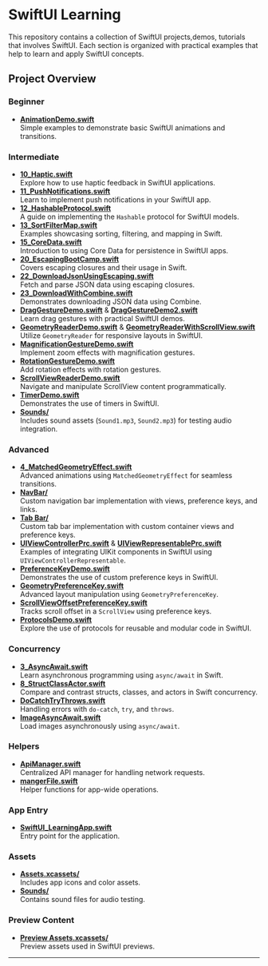 # SwiftUI Learning

This repository contains a collection of SwiftUI projects,demos, tutorials that involves SwiftUI. Each section is organized with practical examples that help to learn and apply SwiftUI concepts.

## Project Overview

### Beginner
- [**AnimationDemo.swift**](SwiftUI%20Learning/Beginner/AnimationDemo.swift)  
  Simple examples to demonstrate basic SwiftUI animations and transitions.

### Intermediate
- [**10_Haptic.swift**](SwiftUI%20Learning/Intermediate/10_Haptic.swift)  
  Explore how to use haptic feedback in SwiftUI applications.  
- [**11_PushNotifications.swift**](SwiftUI%20Learning/Intermediate/11_PushNotifications.swift)  
  Learn to implement push notifications in your SwiftUI app.  
- [**12_HashableProtocol.swift**](SwiftUI%20Learning/Intermediate/12_HashableProtocol.swift)  
  A guide on implementing the `Hashable` protocol for SwiftUI models.  
- [**13_SortFilterMap.swift**](SwiftUI%20Learning/Intermediate/13_SortFilterMap.swift)  
  Examples showcasing sorting, filtering, and mapping in Swift.  
- [**15_CoreData.swift**](SwiftUI%20Learning/Intermediate/15_CoreData.swift)  
  Introduction to using Core Data for persistence in SwiftUI apps.  
- [**20_EscapingBootCamp.swift**](SwiftUI%20Learning/Intermediate/20_EscapingBootCamp.swift)  
  Covers escaping closures and their usage in Swift.  
- [**22_DownloadJsonUsingEscaping.swift**](SwiftUI%20Learning/Intermediate/22_DownloadJsonUsingEscaping.swift)  
  Fetch and parse JSON data using escaping closures.  
- [**23_DownloadWithCombine.swift**](SwiftUI%20Learning/Intermediate/23_DownloadWithCombine.swift)  
  Demonstrates downloading JSON data using Combine.  
- [**DragGestureDemo.swift**](SwiftUI%20Learning/Intermediate/DragGestureDemo.swift) & [**DragGestureDemo2.swift**](SwiftUI%20Learning/Intermediate/DragGestureDemo2.swift)  
  Learn drag gestures with practical SwiftUI demos.  
- [**GeometryReaderDemo.swift**](SwiftUI%20Learning/Intermediate/GeometryReaderDemo.swift) & [**GeometryReaderWithScrollView.swift**](SwiftUI%20Learning/Intermediate/GeometryReaderWithScrollView.swift)  
  Utilize `GeometryReader` for responsive layouts in SwiftUI.  
- [**MagnificationGestureDemo.swift**](SwiftUI%20Learning/Intermediate/MagnificationGestureDemo.swift)  
  Implement zoom effects with magnification gestures.  
- [**RotationGestureDemo.swift**](SwiftUI%20Learning/Intermediate/RotationGestureDemo.swift)  
  Add rotation effects with rotation gestures.  
- [**ScrollViewReaderDemo.swift**](SwiftUI%20Learning/Intermediate/ScrollViewReaderDemo.swift)  
  Navigate and manipulate ScrollView content programmatically.  
- [**TimerDemo.swift**](SwiftUI%20Learning/Intermediate/TimerDemo.swift)  
  Demonstrates the use of timers in SwiftUI.  
- [**Sounds/**](SwiftUI%20Learning/Intermediate/Sounds/)  
  Includes sound assets (`Sound1.mp3`, `Sound2.mp3`) for testing audio integration.

### Advanced
- [**4_MatchedGeometryEffect.swift**](SwiftUI%20Learning/Advanced/4_MatchedGeometryEffect.swift)  
  Advanced animations using `MatchedGeometryEffect` for seamless transitions.  
- [**NavBar/**](SwiftUI%20Learning/Advanced/NavBar)  
  Custom navigation bar implementation with views, preference keys, and links.  
- [**Tab Bar/**](SwiftUI%20Learning/Advanced/Tab%20Bar)  
  Custom tab bar implementation with custom container views and preference keys.  
- [**UIViewControllerPrc.swift**](SwiftUI%20Learning/Advanced/UIViewControllerPrc.swift) & [**UIViewRepresentablePrc.swift**](SwiftUI%20Learning/Advanced/UIViewRepresentablePrc.swift)  
  Examples of integrating UIKit components in SwiftUI using `UIViewControllerRepresentable`.  
- [**PreferenceKeyDemo.swift**](SwiftUI%20Learning/Advanced/PreferenceKeyDemo.swift)  
  Demonstrates the use of custom preference keys in SwiftUI.  
- [**GeometryPreferenceKey.swift**](SwiftUI%20Learning/Advanced/GeometryPreferenceKey.swift)  
  Advanced layout manipulation using `GeometryPreferenceKey`.  
- [**ScrollViewOffsetPreferenceKey.swift**](SwiftUI%20Learning/Advanced/ScrollViewOffsetPreferenceKey.swift)  
  Tracks scroll offset in a `ScrollView` using preference keys.  
- [**ProtocolsDemo.swift**](SwiftUI%20Learning/Advanced/ProtocolsDemo.swift)  
  Explore the use of protocols for reusable and modular code in SwiftUI.

### Concurrency
- [**3_AsyncAwait.swift**](SwiftUI%20Learning/Concurrency/3_AsyncAwait.swift)  
  Learn asynchronous programming using `async/await` in Swift.  
- [**8_StructClassActor.swift**](SwiftUI%20Learning/Concurrency/8_StructClassActor.swift)  
  Compare and contrast structs, classes, and actors in Swift concurrency.  
- [**DoCatchTryThrows.swift**](SwiftUI%20Learning/Concurrency/DoCatchTryThrows.swift)  
  Handling errors with `do-catch`, `try`, and `throws`.  
- [**ImageAsyncAwait.swift**](SwiftUI%20Learning/Concurrency/ImageAsyncAwait.swift)  
  Load images asynchronously using `async/await`.

### Helpers
- [**ApiManager.swift**](SwiftUI%20Learning/Helpers/ApiManager.swift)  
  Centralized API manager for handling network requests.  
- [**mangerFile.swift**](SwiftUI%20Learning/Helpers/mangerFile.swift)  
  Helper functions for app-wide operations.

### App Entry
- [**SwiftUI_LearningApp.swift**](SwiftUI%20Learning/SwiftUI_LearningApp.swift)  
  Entry point for the application.  

### Assets
- [**Assets.xcassets/**](SwiftUI%20Learning/Intermediate/Assets.xcassets/)  
  Includes app icons and color assets.  
- [**Sounds/**](SwiftUI%20Learning/Intermediate/Sounds/)  
  Contains sound files for audio testing.  

### Preview Content
- [**Preview Assets.xcassets/**](SwiftUI%20Learning/Preview%20Content/Preview%20Assets.xcassets/)  
  Preview assets used in SwiftUI previews.

---

